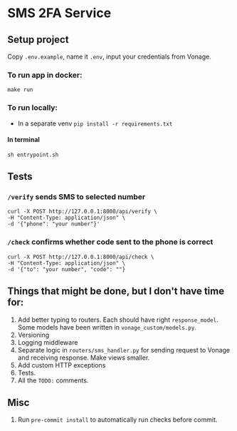 # SMS 2FA Service

## Setup project

Copy `.env.example`, name it `.env`, input your credentials from Vonage.

### To run app in docker:
```shell
make run
```

### To run locally:

- In a separate venv `pip install -r requirements.txt`

#### In terminal

```shell
sh entrypoint.sh
```

## Tests

### `/verify` sends SMS to selected number

```shell
curl -X POST http://127.0.0.1:8000/api/verify \
-H "Content-Type: application/json" \
-d '{"phone": "your number"}'
```

### `/check` confirms whether code sent to the phone is correct

```shell
curl -X POST http://127.0.0.1:8000/api/check \
-H "Content-Type: application/json" \
-d '{"to": "your number", "code": ""}
```

## Things that might be done, but I don't have time for:

1. Add better typing to routers. Each should have right `response_model`. Some models have been written in `vonage_custom/models.py`.
2. Versioning
3. Logging middleware
4. Separate logic in `routers/sms_handler.py` for sending request to Vonage and receiving response. Make views smaller.
5. Add custom HTTP exceptions
6. Tests.
7. All the `TODO:` comments.

## Misc

1. Run `pre-commit install` to automatically run checks before commit.
